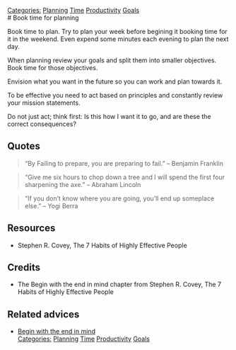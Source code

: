 [Categories:](../Categories/index.md) [Planning](../Categories/Planning.md) [Time](../Categories/Time.md) [Productivity](../Categories/Productivity.md) [Goals](../Categories/Goals.md)<br># Book time for planning

Book time to plan. Try to plan your week before begining it booking time for it in the weekend. Even expend some minutes each evening to plan the next day.

When planning review your goals and split them into smaller objectives. Book time for those objectives.

Envision what you want in the future so you can work and plan towards it.

To be effective you need to act based on principles and constantly review your mission statements.

Do not just act; think first: Is this how I want it to go, and are these the correct consequences?

## Quotes

> “By Failing to prepare, you are preparing to fail.” – Benjamin Franklin

> “Give me six hours to chop down a tree and I will spend the first four sharpening the axe.” – Abraham Lincoln

> “If you don’t know where you are going, you’ll end up someplace else.” – Yogi Berra

## Resources

- Stephen R. Covey, The 7 Habits of Highly Effective People

## Credits

- The Begin with the end in mind chapter from Stephen R. Covey, The 7 Habits of Highly Effective People

## Related advices

- [Begin with the end in mind](../Begin%20with%20the%20end%20in%20mind/index.md)
<br>[Categories:](../Categories/index.md) [Planning](../Categories/Planning.md) [Time](../Categories/Time.md) [Productivity](../Categories/Productivity.md) [Goals](../Categories/Goals.md)